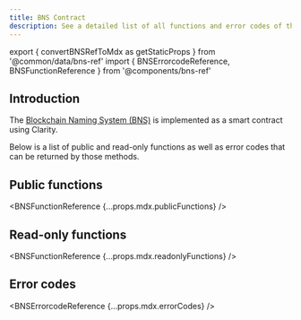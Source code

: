 ```yaml
---
title: BNS Contract
description: See a detailed list of all functions and error codes of the BNS contract.
---
```


export { convertBNSRefToMdx as getStaticProps } from '@common/data/bns-ref'
import { BNSErrorcodeReference, BNSFunctionReference } from '@components/bns-ref'

## Introduction

The [Blockchain Naming System (BNS)](/technology/naming-system) is implemented as a smart contract using Clarity.

Below is a list of public and read-only functions as well as error codes that can be returned by those methods.

## Public functions

<BNSFunctionReference {...props.mdx.publicFunctions} />

## Read-only functions

<BNSFunctionReference {...props.mdx.readonlyFunctions} />

## Error codes

<BNSErrorcodeReference {...props.mdx.errorCodes} />
